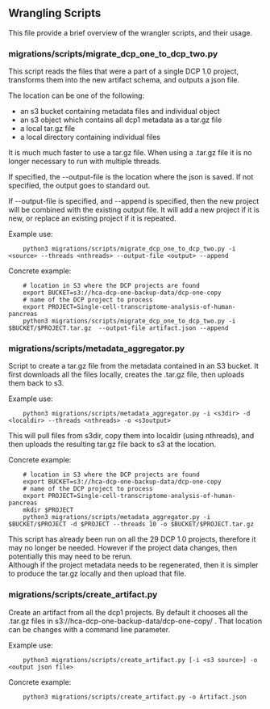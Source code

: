 ## Wrangling Scripts

This file provide a brief overview of the wrangler scripts, and their usage.

### migrations/scripts/migrate_dcp_one_to_dcp_two.py

This script reads the files that were a part of a single DCP 1.0 project, 
transforms them into the new artifact schema, and outputs a json file. 

The location can be one of the following:
 * an s3 bucket containing metadata files and individual object
 * an s3 object which contains all dcp1 metadata as a tar.gz file 
 * a local tar.gz file
 * a local directory containing individual files
 
It is much much faster to use a tar.gz file.
When using a .tar.gz file it is no longer necessary to run with multiple threads.

If specified, the --output-file is the location where the json is saved.
If not specified, the output goes to standard out.

If --output-file is specified, and --append is specified, then the new project
will be combined with the existing output file.  It will add a new project if it is new,
or replace an existing project if it is repeated.

Example use:
```
    python3 migrations/scripts/migrate_dcp_one_to_dcp_two.py -i <source> --threads <nthreads> --output-file <output> --append
```

Concrete example:
```
    # location in S3 where the DCP projects are found
    export BUCKET=s3://hca-dcp-one-backup-data/dcp-one-copy
    # name of the DCP project to process
    export PROJECT=Single-cell-transcriptome-analysis-of-human-pancreas
    python3 migrations/scripts/migrate_dcp_one_to_dcp_two.py -i $BUCKET/$PROJECT.tar.gz  --output-file artifact.json --append
```

### migrations/scripts/metadata_aggregator.py

Script to create a tar.gz file from the metadata contained in an S3 bucket.
It first downloads all the files locally, creates the .tar.gz file, then uploads them back to s3.

Example use:
```
    python3 migrations/scripts/metadata_aggregator.py -i <s3dir> -d <localdir> --threads <nthreads> -o <s3output>
```

This will pull files from s3dir, copy them into localdir (using nthreads), and then uploads the resulting tar.gz file back
to s3 at the <s3output> location.

Concrete example:
```
    # location in S3 where the DCP projects are found
    export BUCKET=s3://hca-dcp-one-backup-data/dcp-one-copy
    # name of the DCP project to process
    export PROJECT=Single-cell-transcriptome-analysis-of-human-pancreas
    mkdir $PROJECT
    python3 migrations/scripts/metadata_aggregator.py -i $BUCKET/$PROJECT -d $PROJECT --threads 10 -o $BUCKET/$PROJECT.tar.gz 
``` 

This script has already been run on all the 29 DCP 1.0 projects, therefore it may no longer be needed.
However if the project data changes, then potentially this may need to be rerun.  
Although if the project metadata needs to be regenerated, then it is simpler to produce the tar.gz 
locally and then upload that file.

### migrations/scripts/create_artifact.py

Create an artifact from all the dcp1 projects.
By default it chooses all the .tar.gz files in s3://hca-dcp-one-backup-data/dcp-one-copy/ .
That location can be changes with a command line parameter.

Example use:
```
    python3 migrations/scripts/create_artifact.py [-i <s3 source>] -o <output json file>
```

Concrete example:
```
    python3 migrations/scripts/create_artifact.py -o Artifact.json
```
